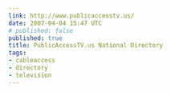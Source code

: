 ```yaml
---
link: http://www.publicaccesstv.us/
date: 2007-04-04 15:47 UTC
# published: false
published: true
title: PublicAccessTV.us National Directory
tags:
- cableaccess
- directory
- television
---
```



